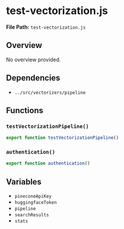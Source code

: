 # test-vectorization.js

**File Path:** `test-vectorization.js`

## Overview

No overview provided.

## Dependencies

- `../src/vectorizers/pipeline`

## Functions

### `testVectorizationPipeline()`

```typescript
export function testVectorizationPipeline()
```

### `authentication()`

```typescript
export function authentication()
```

## Variables

- `pineconeApiKey`
- `huggingfaceToken`
- `pipeline`
- `searchResults`
- `stats`

